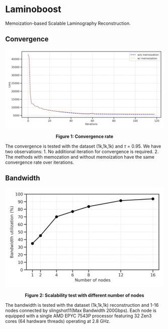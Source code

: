# Laminoboost 

Memoization-based Scalable Laminography Reconstruction.

## Convergence
![Figure 1: Convergence](./images/curve.png)

<p align="center"><b>Figure 1: Convergence rate</b> 

 The convergence is tested with the dataset (1k,1k,1k) and $\tau$ = 0.95. We have two observations: 1. No additional iteration for convergence is required. 2. The methods with memozation and without memoization have the same convergence rate over iterations.


## Bandwidth 
![Figure 2: Bandwidth](./images/bandwidth_vs_node_number.png)

<p align="center"><b>Figure 2: Scalability test with different number of nodes</b> 

The bandwidth is tested with the dataset (1k,1k,1k) reconstruction and 1-16 nodes connected by slingshot11(Max Bandwidth 200Gbps). Each node is equipped with a single AMD EPYC 7543P processor featuring 32 Zen3 cores (64 hardware threads) operating at 2.8 GHz. 





